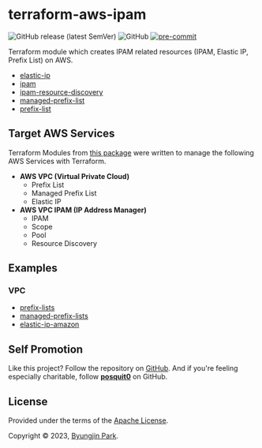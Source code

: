 # terraform-aws-ipam

![GitHub release (latest SemVer)](https://img.shields.io/github/v/release/tedilabs/terraform-aws-ipam?color=blue&sort=semver&style=flat-square)
![GitHub](https://img.shields.io/github/license/tedilabs/terraform-aws-ipam?color=blue&style=flat-square)
[![pre-commit](https://img.shields.io/badge/pre--commit-enabled-brightgreen?logo=pre-commit&logoColor=white&style=flat-square)](https://github.com/pre-commit/pre-commit)

Terraform module which creates IPAM related resources (IPAM, Elastic IP, Prefix List) on AWS.

- [elastic-ip](./modules/elastic-ip)
- [ipam](./modules/ipam)
- [ipam-resource-discovery](./modules/ipam-resource-discovery)
- [managed-prefix-list](./modules/managed-prefix-list)
- [prefix-list](./modules/prefix-list)


## Target AWS Services

Terraform Modules from [this package](https://github.com/tedilabs/terraform-aws-ipam) were written to manage the following AWS Services with Terraform.

- **AWS VPC (Virtual Private Cloud)**
  - Prefix List
  - Managed Prefix List
  - Elastic IP
- **AWS VPC IPAM (IP Address Manager)**
  - IPAM
  - Scope
  - Pool
  - Resource Discovery


## Examples

### VPC

- [prefix-lists](./examples/prefix-lists)
- [managed-prefix-lists](./examples/managed-prefix-lists)
- [elastic-ip-amazon](./examples/elastic-ip-amazon/)


## Self Promotion

Like this project? Follow the repository on [GitHub](https://github.com/tedilabs/terraform-aws-ipam). And if you're feeling especially charitable, follow **[posquit0](https://github.com/posquit0)** on GitHub.


## License

Provided under the terms of the [Apache License](LICENSE).

Copyright © 2023, [Byungjin Park](https://www.posquit0.com).
